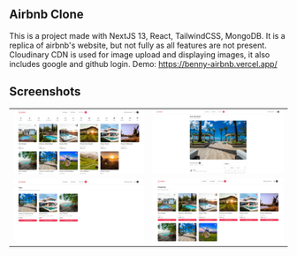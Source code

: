 ## Airbnb Clone
This is a project made with NextJS 13, React, TailwindCSS, MongoDB. It is a replica of airbnb's website, but not fully as all features are not present. Cloudinary CDN is used for image upload and displaying images, it also includes google and github login.
Demo: https://benny-airbnb.vercel.app/

## Screenshots
<table>
  <tr>
    <td><img src="screenshots/airbnb1.jpg" width=540></td>
    <td><img src="screenshots/airbnb2.jpg" width=540></td>
  </tr>
  <tr>
    <td><img src="screenshots/airbnb3.jpg"></td>
    <td><img src="screenshots/airbnb4.jpg"></td>
  </tr>
</table>
